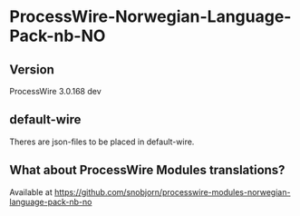 # ProcessWire-Norwegian-Language-Pack-nb-NO

## Version
ProcessWire 3.0.168 dev

## default-wire
Theres are json-files to be placed in default-wire.

## What about ProcessWire Modules translations?
Available at https://github.com/snobjorn/processwire-modules-norwegian-language-pack-nb-no